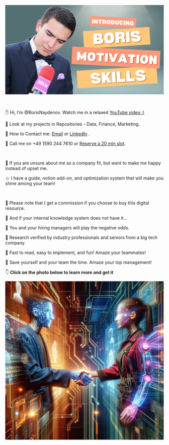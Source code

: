 

[![About me: skills and motivation](https://github.com/BorisNaydenov/BorisNaydenov/blob/main/Can%20you%20introduce%20yourself.png)](https://youtu.be/Za_QAHPWQnw?si=tH9PpevlxNYDtxPT)

<br>

:hand: Hi, I’m @BorisNaydenov. Watch me in а relaxed [YouTube video :)](https://youtu.be/Za_QAHPWQnw?si=tH9PpevlxNYDtxPT)  
 
 👀 Look at my projects in Repositories - Data, Finance, Marketing.

👀 How to Contact me:                <a href="mailto:borissnaydenov@gmail.com">Email</a> or <a href="https://www.linkedin.com/in/boris-naydenov/">LinkedIn</a> . 

👀 Call me on +49 1590 244 7610 or 
 [Reserve a 20 min slot](https://calendar.app.google/eNwAEaZ4HGrDLoR4A). 

<br>

:baby: If you are unsure about me as a company fit, but want to make me happy instead of upset me. 



:relaxed: I have a guide, notion add-on, and optimization system that will make you shine among your team!

<br>

:pray:  Please note that I get a commission if you choose to buy this digital resource.
     
:pray: And if your internal knowledge system does not have it...    


:pray: You and your hiring managers will play the negative odds. 

:gem: Research verified by industry professionals and seniors from a big tech company. 

:gem: Fast to read, easy to implement, and fun! Amaze your teammates!

:gem: Save yourself and your team the time. Amaze your top management! 

:point_down:   **Click on the photo below to learn more and get it**
<br>

[![Ay](https://github.com/BorisNaydenov/BorisNaydenov/blob/main/Designer.jpeg)](https://borissnayden.gumroad.com/l/ruihnmq)
  
  

  






<!---
BorisNaydenov/BorisNaydenov is a ✨ special ✨ repository because its `README.md` (this file) appears on your GitHub profile.
You can click the Preview link to take a look at your changes.
--->
